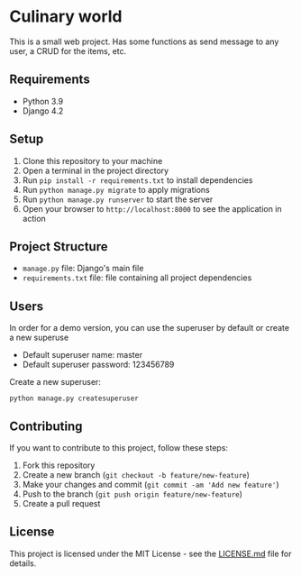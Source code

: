 # Culinary world

This is a small web project. Has some functions as send message to any user, a CRUD for the items, etc.

## Requirements

- Python 3.9
- Django 4.2

## Setup

1. Clone this repository to your machine
2. Open a terminal in the project directory
3. Run `pip install -r requirements.txt` to install dependencies
4. Run `python manage.py migrate` to apply migrations
5. Run `python manage.py runserver` to start the server
6. Open your browser to `http://localhost:8000` to see the application in action

## Project Structure

- `manage.py` file: Django's main file
- `requirements.txt` file: file containing all project dependencies

## Users

In order for a demo version, you can use the superuser by default or create a new superuse

- Default superuser name: master
- Default superuser password: 123456789

Create a new superuser:

`python manage.py createsuperuser`


## Contributing

If you want to contribute to this project, follow these steps:

1. Fork this repository
2. Create a new branch (`git checkout -b feature/new-feature`)
3. Make your changes and commit (`git commit -am 'Add new feature'`)
4. Push to the branch (`git push origin feature/new-feature`)
5. Create a pull request

## License

This project is licensed under the MIT License - see the [LICENSE.md](LICENSE.md) file for details.